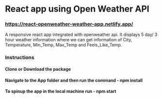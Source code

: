 # React app using Open Weather API

### https://react-openweather-weather-app.netlify.app/

A responsive react app integrated with openweather api. It displays 5 day/ 3 hour weather information where
we can get information of City, Temperature, Min_Temp, Max_Temp and Feels_Like_Temp.


### Instructions 

#### Clone or Download the package
#### Navigate to the App folder and then run the command - npm install
#### To spinup the app in the local machine run - npm start

